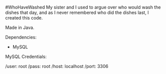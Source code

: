 #WhoHaveWashed
My sister and I used to argue over who would wash the dishes that day, and as I never remembered who did the dishes last, I created this code.

Made in Java.

Dependencies:
- MySQL

MySQL Credentials:

/user: root
/pass: root
/host: localhost
/port: 3306
